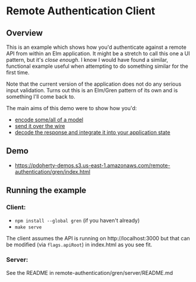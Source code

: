 # Remote Authentication Client

## Overview

This is an example which shows how you'd authenticate against a remote API from
within an Elm application. It might be a stretch to call this one a UI pattern,
but it's _close enough_. I know I would have found a similar, functional
example useful when attempting to do something similar for the first time.

Note that the current version of the application does not do any serious input
validation. Turns out this is an Elm/Gren pattern of its own and is something
I'll come back to.

The main aims of this demo were to show how you'd:
- [encode some/all of a model](https://github.com/ethagnawl/elm-ui-patterns/blob/master/remote-authentication/Update.elm#L80-L95)
- [send it over the wire](https://github.com/ethagnawl/elm-ui-patterns/blob/master/remote-authentication/Update.elm#L98-L129)
- [decode the response and integrate it into your application state](https://github.com/ethagnawl/elm-ui-patterns/blob/master/remote-authentication/Update.elm#L11-L77)
## Demo
- https://pdoherty-demos.s3.us-east-1.amazonaws.com/remote-authentication/gren/index.html

## Running the example
### Client:
- `npm install --global gren` (if you haven't already)
- `make serve`

The client assumes the API is running on http://localhost:3000 but that can be modified (via `flags.apiRoot`) in index.html as you see fit.

### Server:
See the README in remote-authentication/gren/server/README.md
